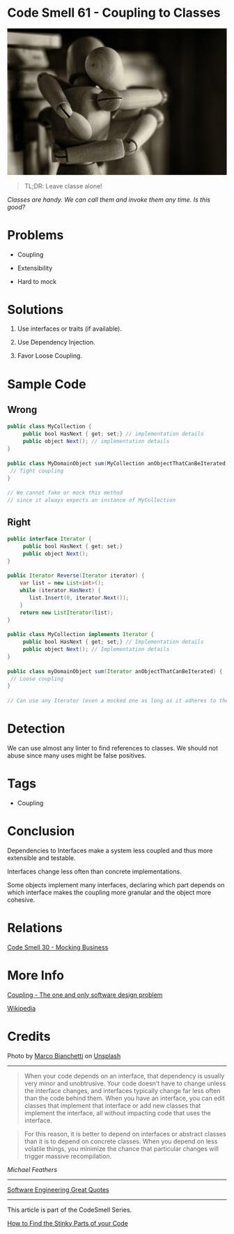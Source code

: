 # Code Smell 61 - Coupling to Classes

![Code Smell 61 - Coupling to Classes](Code%20Smell%2061%20-%20Coupling%20to%20Classes.jpg)

> TL;DR: Leave classe alone!

*Classes are handy. We can call them and invoke them any time. Is this good?*

# Problems

- Coupling

- Extensibility

- Hard to mock

# Solutions

1. Use interfaces or traits (if available).

2. Use Dependency Injection.

3. Favor Loose Coupling.

# Sample Code

## Wrong

[Gist Url]: # (https://gist.github.com/mcsee/e805e3d4540de21d6c1c3ff0341aac5a)
```java
public class MyCollection { 
     public bool HasNext { get; set;} // implementation details
     public object Next(); // implementation details
}

public class MyDomainObject sum(MyCollection anObjectThatCanBeIterated) {
 // Tight coupling
}

// We cannot fake or mock this method 
// since it always expects an instance of MyCollection
```

## Right

[Gist Url]: # (https://gist.github.com/mcsee/0358951abbf771f2b63a3ae6833ea210)
```java
public interface Iterator { 
     public bool HasNext { get; set;}
     public object Next();
}

public Iterator Reverse(Iterator iterator) {
    var list = new List<int>();
    while (iterator.HasNext) {
       list.Insert(0, iterator.Next());
    }
    return new ListIterator(list);
}

public class MyCollection implements Iterator { 
     public bool HasNext { get; set;} // Implementation details
     public object Next(); // Implementation details
}

public class myDomainObject sum(Iterator anObjectThatCanBeIterated) {
 // Loose coupling
}

// Can use any Iterator (even a mocked one as long as it adheres to the protocol)
```

# Detection

We can use almost any linter to find references to classes. We should not abuse since many uses might be false positives.

# Tags

- Coupling

# Conclusion

Dependencies to Interfaces make a system less coupled and thus more extensible and testable.

Interfaces change less often than concrete implementations.

Some objects implement many interfaces, declaring which part depends on which interface makes the coupling more granular and the object more cohesive. 

# Relations

[Code Smell 30 - Mocking Business](https://github.com/mcsee/Software-Design-Articles/tree/main/Articles/Code%20Smells/Code%20Smell%2030%20-%20Mocking%20Business/readme.md)

# More Info

[Coupling - The one and only software design problem](https://github.com/mcsee/Software-Design-Articles/tree/main/Articles/Theory/Coupling%20-%20The%20one%20and%20only%20software%20design%20problem/readme.md) 

[Wikipedia](https://en.wikipedia.org/wiki/Loose_coupling)

# Credits

Photo by [Marco Bianchetti](https://unsplash.com/@marcobian) on [Unsplash](https://unsplash.com/s/photos/hug)

* * *

> When your code depends on an interface, that dependency is usually very minor and unobtrusive. Your code doesn’t have to change unless the interface changes, and interfaces typically change far less often than the code behind them. When you have an interface, you can edit classes that implement that interface or add new classes that implement the interface, all without impacting code that uses the interface.

> For this reason, it is better to depend on interfaces or abstract classes than it is to depend on concrete classes. When you depend on less volatile things, you minimize the chance that particular changes will trigger massive recompilation.

_Michael Feathers_
 
* * *
 
[Software Engineering Great Quotes](https://github.com/mcsee/Software-Design-Articles/tree/main/Articles/Quotes/Software%20Engineering%20Great%20Quotes/readme.md)

* * *

This article is part of the CodeSmell Series.

[How to Find the Stinky Parts of your Code](https://github.com/mcsee/Software-Design-Articles/tree/main/Articles/Code%20Smells/How%20to%20Find%20the%20Stinky%20parts%20of%20your%20Code/readme.md)